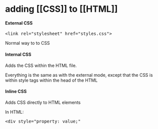 # adding [[CSS]] to [[HTML]]
#### External CSS
<pre>&lt;link rel="stylesheet" href="styles.css"&gt;</pre>

Normal way to to CSS

#### Internal CSS
Adds the CSS within the HTML file.

Everything is the same as with the external mode, except that the CSS is within style tags within the head of the HTML

#### Inline CSS
Adds CSS directly to HTML elements

In HTML: <pre>&lt;div style="property: value;"</pre>
